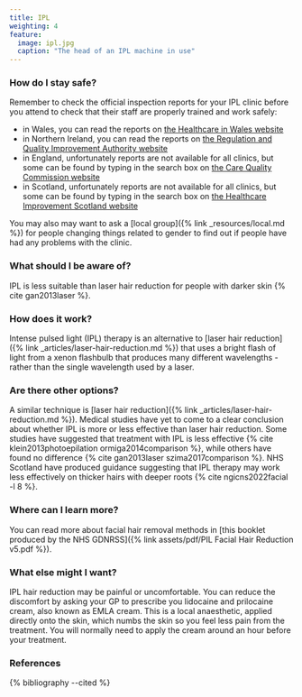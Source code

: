 ```yaml
---
title: IPL
weighting: 4
feature:
  image: ipl.jpg
  caption: "The head of an IPL machine in use"
---
```


### How do I stay safe?

Remember to check the official inspection reports for your IPL clinic before you attend to check that their staff are properly trained and work safely:

- in Wales, you can read the reports on [the Healthcare in Wales website](http://hiw.org.uk/find-service/?lang=en)
- in Northern Ireland, you can read the reports on [the Regulation and Quality Improvement Authority website](https://www.rqia.org.uk/inspections/view-inspections-as/map/)
- in England, unfortunately reports are not available for all clinics, but some can be found by typing in the search box on [the Care Quality Commission website](https://www.cqc.org.uk)
- in Scotland, unfortunately reports are not available for all clinics, but some can be found by typing in the search box on [the Healthcare Improvement Scotland website](http://www.healthcareimprovementscotland.org/our_work/inspecting_and_regulating_care/independent_healthcare/find_a_provider_or_service.aspx)

You may also may want to ask a [local group]({% link _resources/local.md %}) for people changing things related to gender to find out if people have had any problems with the clinic.

### What should I be aware of?

IPL is less suitable than laser hair reduction for people with darker skin {% cite gan2013laser %}.

### How does it work?

Intense pulsed light (IPL) therapy is an alternative to [laser hair reduction]({% link _articles/laser-hair-reduction.md %}) that uses a bright flash of light from a xenon flashbulb that produces many different wavelengths - rather than the single wavelength used by a laser.

### Are there other options?

A similar technique is [laser hair reduction]({% link _articles/laser-hair-reduction.md %}). Medical studies have yet to come to a clear conclusion about whether IPL is more or less effective than laser hair reduction. Some studies have suggested that treatment with IPL is less effective {% cite klein2013photoepilation ormiga2014comparison %}, while others have found no difference {% cite gan2013laser szima2017comparison %}. NHS Scotland have produced guidance suggesting that IPL therapy may work less effectively on thicker hairs with deeper roots {% cite ngicns2022facial -l 8 %}.

### Where can I learn more?

You can read more about facial hair removal methods in [this booklet produced by the NHS GDNRSS]({% link assets/pdf/PIL Facial Hair Reduction v5.pdf %}).

### What else might I want?

IPL hair reduction may be painful or uncomfortable. You can reduce the discomfort by asking your GP to prescribe you lidocaine and prilocaine cream, also known as EMLA cream. This is a local anaesthetic, applied directly onto the skin, which numbs the skin so you feel less pain from the treatment. You will normally need to apply the cream around an hour before your treatment.

### References

{% bibliography --cited %}
